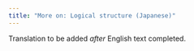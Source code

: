 ```yaml
---
title: "More on: Logical structure (Japanese)"
---
```

Translation to be added _after_ English text completed.
